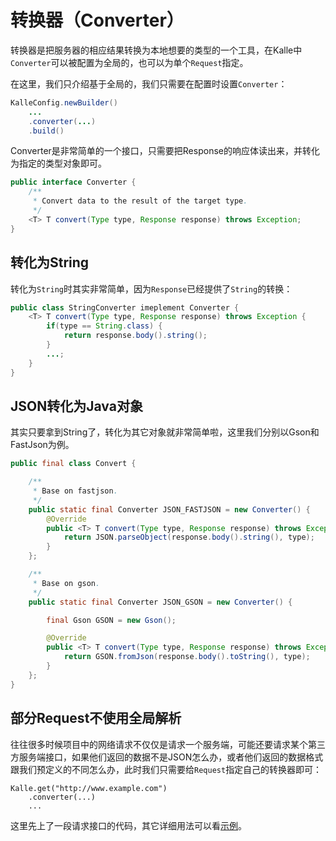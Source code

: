 # 转换器（Converter）

转换器是把服务器的相应结果转换为本地想要的类型的一个工具，在Kalle中`Converter`可以被配置为全局的，也可以为单个`Request`指定。

在这里，我们只介绍基于全局的，我们只需要在配置时设置`Converter`：
```java
KalleConfig.newBuilder()
    ...
    .converter(...)
    .build()
```

Converter是非常简单的一个接口，只需要把Response的响应体读出来，并转化为指定的类型对象即可。
```java
public interface Converter {
    /**
     * Convert data to the result of the target type.
     */
    <T> T convert(Type type, Response response) throws Exception;
}
```

## 转化为String
转化为`String`时其实非常简单，因为`Response`已经提供了`String`的转换：
```java
public class StringConverter imeplement Converter {
    <T> T convert(Type type, Response response) throws Exception {
        if(type == String.class) {
            return response.body().string();
        }
        ...;
    }
}
```

## JSON转化为Java对象
其实只要拿到String了，转化为其它对象就非常简单啦，这里我们分别以Gson和FastJson为例。
```java
public final class Convert {

    /**
     * Base on fastjson.
     */
    public static final Converter JSON_FASTJSON = new Converter() {
        @Override
        public <T> T convert(Type type, Response response) throws Exception {
            return JSON.parseObject(response.body().string(), type);
        }
    };

    /**
     * Base on gson.
     */
    public static final Converter JSON_GSON = new Converter() {

        final Gson GSON = new Gson();

        @Override
        public <T> T convert(Type type, Response response) throws Exception {
            return GSON.fromJson(response.body().toString(), type);
        }
    };
}
```

## 部分Request不使用全局解析
往往很多时候项目中的网络请求不仅仅是请求一个服务端，可能还要请求某个第三方服务端接口，如果他们返回的数据不是JSON怎么办，或者他们返回的数据格式跟我们预定义的不同怎么办，此时我们只需要给`Request`指定自己的转换器即可：
```
Kalle.get("http://www.example.com")
    .converter(...)
    ...
```

这里先上了一段请求接口的代码，其它详细用法可以看[示例](../sample/README.md)。